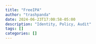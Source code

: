 ```yaml
---
title: "FreeIPA"
author: "trashpanda"
date: 2024-06-23T17:00:58-05:00
description: "Identity, Policy, Audit"
tags: []
categories: []
---
```


